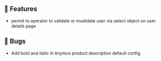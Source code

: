 ## 🚀 Features

- permit to operator to validate or invalidate user via select object on user details page


## 🐛 Bugs

- Add bold and italic in tinymce product description default config